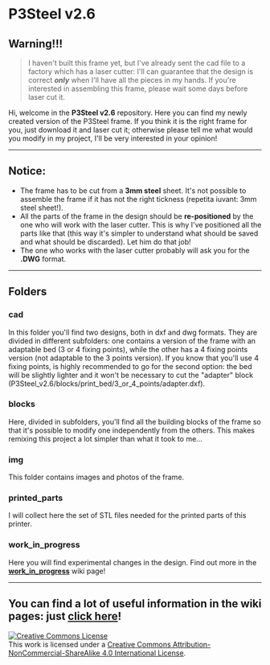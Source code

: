 # P3Steel v2.6

## Warning!!!
> I haven't built this frame yet, but I've already sent the cad file to a factory which has a laser cutter: I'll can guarantee that the design is correct __*only*__ when I'll have all the pieces in my hands. If you're interested in assembling this frame, please wait some days before laser cut it.

Hi, welcome in the **P3Steel v2.6** repository. Here you can find my newly created version of the P3Steel frame. If you think it is the right frame for you, just download it and laser cut it; otherwise please tell me what would you modify in my project, I'll be very interested in your opinion!

***

## Notice:
- The frame has to be cut from a **3mm steel** sheet. It's not possible to assemble the frame if it has not the right tickness (repetita iuvant: 3mm steel sheet!).
- All the parts of the frame in the design should be **re-positioned** by the one who will work with the laser cutter. This is why I've positioned all the parts like that (this way it's simpler to understand what should be saved and what should be discarded). Let him do that job!
- The one who works with the laser cutter probably will ask you for the **.DWG** format.

***

## Folders
### cad
In this folder you'll find two designs, both in dxf and dwg formats. They are divided in different subfolders: one contains a version of the frame with an adaptable bed (3 or 4 fixing points), while the other has a 4 fixing points version (not adaptable to the 3 points version). If you know that you'll use 4 fixing points, is highly recommended to go for the second option: the bed will be slightly lighter and it won't be necessary to cut the "adapter" block (P3Steel_v2.6/blocks/print_bed/3_or_4_points/adapter.dxf).

### blocks
Here, divided in subfolders, you'll find all the building blocks of the frame so that it's possible to modify one independently from the others. This makes remixing this project a lot simpler than what it took to me...

### img
This folder contains images and photos of the frame.

### printed_parts
I will collect here the set of STL files needed for the printed parts of this printer.

### work_in_progress
Here you will find experimental changes in the design. Find out more in the [**work_in_progress**](https://github.com/iosonopersia/P3Steel-v2.6/wiki/Work-in-progress) wiki page!

***

## You can find a lot of useful information in the wiki pages: just [click here](https://github.com/iosonopersia/P3Steel-v2.6/wiki)!

<a rel="license" href="http://creativecommons.org/licenses/by-nc-sa/4.0/"><img alt="Creative Commons License" style="border-width:0" src="https://i.creativecommons.org/l/by-nc-sa/4.0/88x31.png" /></a><br />This work is licensed under a <a rel="license" href="http://creativecommons.org/licenses/by-nc-sa/4.0/">Creative Commons Attribution-NonCommercial-ShareAlike 4.0 International License</a>.
